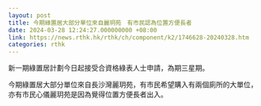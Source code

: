 ```yaml
---
layout: post
title: 今期綠置居大部分單位來自麗玥苑　有市民認為位置方便長者
date: 2024-03-28 12:24:27.000000000 +08:00
link: https://news.rthk.hk/rthk/ch/component/k2/1746628-20240328.htm
categories: rthk
---
```


新一期綠置居計劃今日起接受合資格綠表人士申請，為期三星期。

今期綠置居大部分單位來自長沙灣麗玥苑，有巿民希望購入有兩個廁所的大單位，亦有市民心儀麗玥苑是因為覺得位置方便長者出入。
